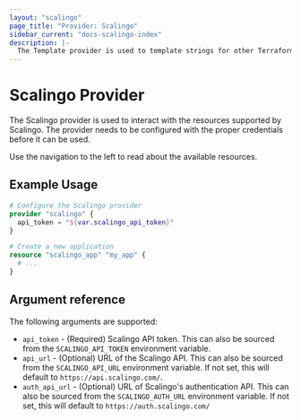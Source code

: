 ```yaml
---
layout: "scalingo"
page_title: "Provider: Scalingo"
sidebar_current: "docs-scalingo-index"
description: |-
  The Template provider is used to template strings for other Terraform resources.
---
```


# Scalingo Provider

The Scalingo provider is used to interact with the resources supported by Scalingo. The provider needs to be configured with the proper credentials before it can be used.

Use the navigation to the left to read about the available resources.


## Example Usage

```terraform
# Configure the Scalingo provider
provider "scalingo" {
  api_token = "${var.scalingo_api_token}"
}

# Create a new application
resource "scalingo_app" "my_app" {
  # ...
}
```

## Argument reference

The following arguments are supported:

- `api_token` - (Required) Scalingo API token. This can also be sourced from the `SCALINGO_API_TOKEN` environment variable.
- `api_url` - (Optional) URL of the Scalingo API. This can also be sourced from the `SCALINGO_API_URL` environment variable. If not set, this will default to `https://api.scalingo.com/`.
- `auth_api_url` - (Optional) URL of Scalingo's authentication API. This can also be sourced from the `SCALINGO_AUTH_URL` environment variable. If not set, this will default to `https://auth.scalingo.com/`


